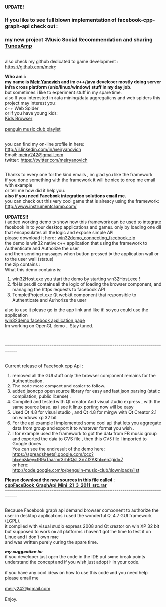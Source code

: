 **UPDATE!** <br>
<h3>
If you like to see full blown implementation of facebook-cpp-graph-api check out :</h3>
<h3>my new project :Music Social Recommendation and sharing <a href='http://code.google.com/p/play-list-builder/'>TunesAmp</a></h3>

<br>
also check my github dedicated to game development :<br>
<a href='https://github.com/meiry'>https://github.com/meiry</a>

<b>Who am i:</b><br><b>my name is <a href='http://il.linkedin.com/in/meiryanovich'>Meir Yanovich</a> and im c++/java developer mostly doing server infra cross  platform (unix/linux/window) stuff in my day job.</b><br>
but sometimes i like to experiment stuff in my spare time.<br>
also If you interested in data mining/data aggregations and web spiders this project may interest you:<br>
<a href='http://code.google.com/p/driller-cpp-web-crawler/'>c++ Web Spider</a><br>
or if you have young kids:<br>
<a href='http://code.google.com/p/kidsbrowser/'>Kids Browser</a><br><br>
<a href='http://code.google.com/p/penguin-music-club/'>penguin music club playlist</a><br>
<br>


you can find my on-line profile in here:<br>
<a href='http://il.linkedin.com/in/meiryanovich'>http://il.linkedin.com/in/meiryanovich</a> <br>
Email: meiry242@gmail.com<br>
twitter: <a href='https://twitter.com/meiryanovich'>https://twitter.com/meiryanovich</a><br>



<br>
Thanks to every one for the kind emails , im glad you like the framework<br>
if you done something with the framework it will be nice to drop me email with example<br>
or tell me how did it help you.<br>
<b>also if you need Facebook integration solutions email me.</b> <br>
you can check out this very cool game that is already using the framework:<br>
<a href='http://www.instrumentchamp.com/'>http://www.instrumentchamp.com/</a><br><br>
<b>UPDATES!!</b> <br>
I added working demo to show how this framework can be used to integrate </br>
facebook in to your desktop applications and games. only by loading one dll that encapsulates all the logic and expose simple API<br>
please download it here : <a href='http://code.google.com/p/facebook-cpp-graph-api/downloads/detail?name=win32demo_connecting_facebook_v01.zip&can=2&q=#makechanges'>win32demo_connecting_facebook.zip</a> <br>
the demo is win32 native c++ application that using the framework to Authenticate and Authorize the user <br>
and then sending massages when button pressed to the application wall or to the user wall (status)<br>
the zip contains :<br>
What this demo contains is:<br>
<ol><li>win32Host.exe you start the demo by starting win32Host.exe !<br>
</li><li>fbHalper.dll contains all the logic of loading the browser component, and managing the https requests to facebook API<br>
</li><li>TempletProject.exe Qt webkit component that responsible to Authenticate and Authorize the user</li></ol>

also to use it please go to the app link and like it! so you could use the application<br>
<a href='http://www.facebook.com/apps/application.php?id=189927794387507&sk=wall'>win32demo facebook application page</a><br>
Im working on OpenGL demo .. Stay tuned.<br>
<br>
<br>


------------------------------------------------------------------------------------<br><br>

Current release of Facebook cpp Api :<br>
<ol><li>removed all the GUI stuff only the browser component remains for the Authentication.<br>
</li><li>The code more compact and easier  to follow.<br>
</li><li>added jsoncpp open source library for easy and fast json parsing (static compilation, public license) .<br>
</li><li>Compiled and tested with Qt creator And visual studio express , with the same source base. as i see it linux porting now will be easy <br>
</li><li>Used Qt 4.8 for visual studio , and Qt 4.8 for mingw with Qt Creator 2.1 on windows xp 32 bit<br>
</li><li>For the api example I implemented some cool api that lets you aggregate data from group and export it to whatever format you wish .<br>
</li><li>I for example used the framework to got the data from FB music group and exported the data to CVS file , then this CVS file I imported to Google doces .<br>
You can see the end result of the demo here:<br>
<a href='https://spreadsheets1.google.com/ccc?hl=en&key=tR9aTaaamr3rhRQsLXn7J2A&hl=en#gid=7'>https://spreadsheets1.google.com/ccc?hl=en&amp;key=tR9aTaaamr3rhRQsLXn7J2A&amp;hl=en#gid=7</a> <br>
or here:<br>
<a href='http://code.google.com/p/penguin-music-club/downloads/list'>http://code.google.com/p/penguin-music-club/downloads/list</a>
<br></li></ol>

<b>Please download the new sources in this file called</b> : <b><a href='http://code.google.com/p/facebook-cpp-graph-api/downloads/detail?name=cppFaceBook_GraphApi_Mini_src.rar&can=2&q=#makechanges'>cppFaceBook_GraphApi_Mini_21_3_2011_src.rar</a></b> <br>
------------------------------------------------------------------------------------<br><br>


Because Facebook graph api demand browser component to authorize the user in desktop applications i used the wonderful Qt 4.7 GUI framework (LGPL).<br>
it compiled with visual studio express 2008 and Qt creator on win XP 32 bit but supposed to work on all platforms i haven't got the time to test it on Linux and i don't own mac<br> and was written purely during the spare time.<br>



<b><i>my suggestion is:</i></b><br>
if you developer just open the code in the IDE put some break points understand the concept and if you wish just adopt it in your code.<br>
<br>
if you have any cool ideas on how to use this code and you need help please email me<br>
<br>meiry242@gmail.com</br>
<br>Enjoy.<br>











